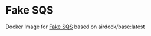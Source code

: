 # Fake SQS

Docker Image for [Fake SQS](https://github.com/iain/fake_sqs) based on airdock/base:latest
